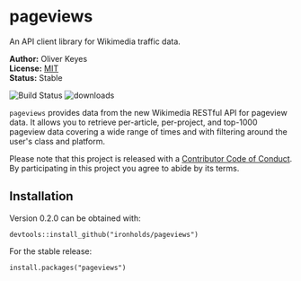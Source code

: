 # pageviews
An API client library for Wikimedia traffic data.

__Author:__ Oliver Keyes<br/>
__License:__ [MIT](http://opensource.org/licenses/MIT)<br/>
__Status:__ Stable

![Build Status](https://travis-ci.org/Ironholds/pageviews.svg?branch=master)
![downloads](http://cranlogs.r-pkg.org/badges/grand-total/pageviews)

`pageviews` provides data from the new Wikimedia RESTful API for pageview data. It allows you to retrieve per-article, per-project, and top-1000 pageview data covering a wide range of times and with filtering around the user's class and platform.

Please note that this project is released with a [Contributor Code of Conduct](https://github.com/Ironholds/pageviews/blob/master/CONDUCT.md). By participating in this project you agree to abide by its terms.

## Installation
Version 0.2.0 can be obtained with:

    devtools::install_github("ironholds/pageviews")
    
For the stable release:

    install.packages("pageviews")
